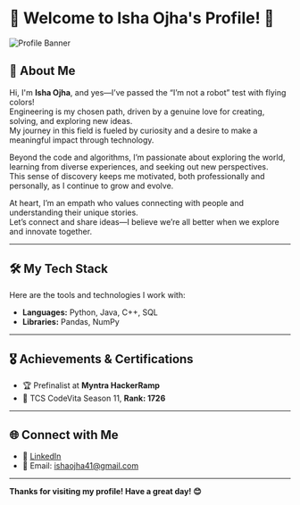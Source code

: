 # 🌟 Welcome to Isha Ojha's Profile! 🌟

![Profile Banner](https://i.pinimg.com/736x/f7/e4/28/f7e428776e7f5471c4d0052360de41f7.jpg)

## 🚀 About Me
Hi, I'm **Isha Ojha**, and yes—I’ve passed the “I’m not a robot” test with flying colors!  
Engineering is my chosen path, driven by a genuine love for creating, solving, and exploring new ideas.  
My journey in this field is fueled by curiosity and a desire to make a meaningful impact through technology.

Beyond the code and algorithms, I’m passionate about exploring the world, learning from diverse experiences, and seeking out new perspectives.  
This sense of discovery keeps me motivated, both professionally and personally, as I continue to grow and evolve.  

At heart, I’m an empath who values connecting with people and understanding their unique stories.  
Let’s connect and share ideas—I believe we’re all better when we explore and innovate together.  

---

## 🛠️ My Tech Stack
Here are the tools and technologies I work with:
- **Languages:** Python, Java, C++, SQL
- **Libraries:** Pandas, NumPy

---

## 🎖️ Achievements & Certifications
- 🏆 Prefinalist at **Myntra HackerRamp**  
- 🏅 TCS CodeVita Season 11, **Rank: 1726**

---

## 🌐 Connect with Me
- 💼 [LinkedIn](https://www.linkedin.com/in/isha-ojha/)  
- 📧 Email: ishaojha41@gmail.com  

---


**Thanks for visiting my profile! Have a great day! 😊**
